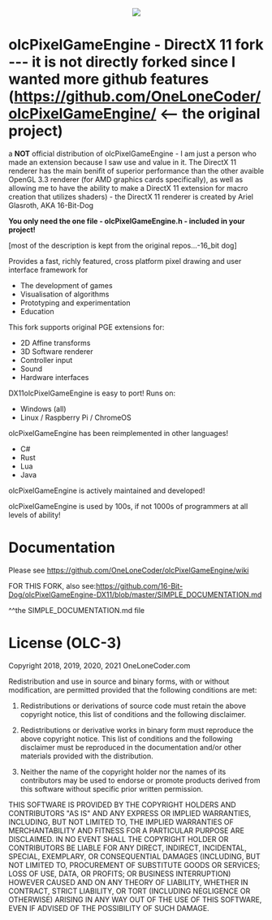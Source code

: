 <p align="center">
  <a href="https://discord.gg/WhwHUMV"> <img src="https://img.shields.io/discord/380484403458998276?logo=discord"> </a>
</p>

# olcPixelGameEngine - DirectX 11 fork --- it is not directly forked since I wanted more github features (https://github.com/OneLoneCoder/olcPixelGameEngine/ <-- the original project)
a **NOT** official distribution of olcPixelGameEngine - I am just a person who made an extension because I saw use and value in it. The DirectX 11 renderer has the main benifit of superior performance than the other avaible OpenGL 3.3 renderer (for AMD graphics cards specifically), as well as allowing me to have the ability to make a DirectX 11 extension for macro creation that utilizes shaders) - the DirectX 11 renderer is created by Ariel Glasroth, AKA 16-Bit-Dog

**You only need the one file - olcPixelGameEngine.h - included in your project!**

[most of the description is kept from the original repos...-16_bit dog]

Provides a fast, richly featured, cross platform pixel drawing and user interface framework for
 * The development of games
 * Visualisation of algorithms
 * Prototyping and experimentation
 * Education

This fork supports original PGE extensions for:
 * 2D Affine transforms
 * 3D Software renderer
 * Controller input
 * Sound
 * Hardware interfaces
 
DX11olcPixelGameEngine is easy to port! Runs on:
 * Windows (all) 
 * Linux / Raspberry Pi / ChromeOS
 
olcPixelGameEngine has been reimplemented in other languages!
 * C#
 * Rust
 * Lua
 * Java
  
olcPixelGameEngine is actively maintained and developed!

olcPixelGameEngine is used by 100s, if not 1000s of programmers at all levels of ability!


# Documentation
Please see https://github.com/OneLoneCoder/olcPixelGameEngine/wiki

FOR THIS FORK, also see:https://github.com/16-Bit-Dog/olcPixelGameEngine-DX11/blob/master/SIMPLE_DOCUMENTATION.md

^^the SIMPLE_DOCUMENTATION.md file

# License (OLC-3)

Copyright 2018, 2019, 2020, 2021 OneLoneCoder.com

Redistribution and use in source and binary forms, with or without 
modification, are permitted provided that the following conditions 
are met:

1. Redistributions or derivations of source code must retain the above 
   copyright notice, this list of conditions and the following disclaimer.

2. Redistributions or derivative works in binary form must reproduce 
   the above copyright notice. This list of conditions and the following 
   disclaimer must be reproduced in the documentation and/or other 
   materials provided with the distribution.

3. Neither the name of the copyright holder nor the names of its 
   contributors may be used to endorse or promote products derived 
   from this software without specific prior written permission.
    
THIS SOFTWARE IS PROVIDED BY THE COPYRIGHT HOLDERS AND CONTRIBUTORS 
"AS IS" AND ANY EXPRESS OR IMPLIED WARRANTIES, INCLUDING, BUT NOT 
LIMITED TO, THE IMPLIED WARRANTIES OF MERCHANTABILITY AND FITNESS FOR 
A PARTICULAR PURPOSE ARE DISCLAIMED. IN NO EVENT SHALL THE COPYRIGHT 
HOLDER OR CONTRIBUTORS BE LIABLE FOR ANY DIRECT, INDIRECT, INCIDENTAL, 
SPECIAL, EXEMPLARY, OR CONSEQUENTIAL DAMAGES (INCLUDING, BUT NOT 
LIMITED TO, PROCUREMENT OF SUBSTITUTE GOODS OR SERVICES; LOSS OF USE, 
DATA, OR PROFITS; OR BUSINESS INTERRUPTION) HOWEVER CAUSED AND ON ANY 
THEORY OF LIABILITY, WHETHER IN CONTRACT, STRICT LIABILITY, OR TORT 
(INCLUDING NEGLIGENCE OR OTHERWISE) ARISING IN ANY WAY OUT OF THE USE
OF THIS SOFTWARE, EVEN IF ADVISED OF THE POSSIBILITY OF SUCH DAMAGE.
